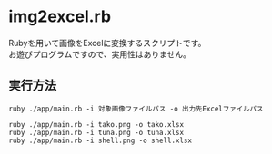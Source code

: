 # img2excel.rb

Rubyを用いて画像をExcelに変換するスクリプトです。  
お遊びプログラムですので、実用性はありません。  

## 実行方法

```shell
ruby ./app/main.rb -i 対象画像ファイルパス -o 出力先Excelファイルパス
```

```shell
ruby ./app/main.rb -i tako.png -o tako.xlsx
ruby ./app/main.rb -i tuna.png -o tuna.xlsx
ruby ./app/main.rb -i shell.png -o shell.xlsx
```
